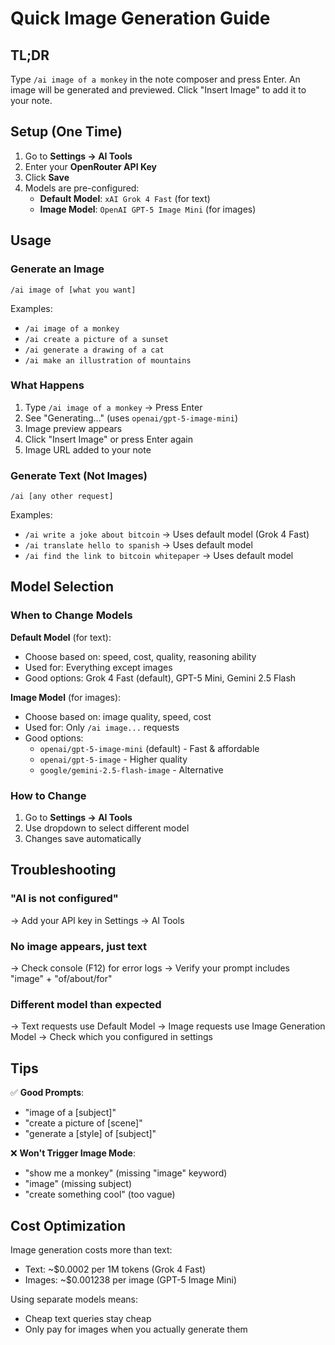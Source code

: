 # Quick Image Generation Guide

## TL;DR

Type `/ai image of a monkey` in the note composer and press Enter. An image will be generated and previewed. Click "Insert Image" to add it to your note.

## Setup (One Time)

1. Go to **Settings → AI Tools**
2. Enter your **OpenRouter API Key**
3. Click **Save**
4. Models are pre-configured:
   - **Default Model**: `xAI Grok 4 Fast` (for text)
   - **Image Model**: `OpenAI GPT-5 Image Mini` (for images)

## Usage

### Generate an Image

```
/ai image of [what you want]
```

Examples:
- `/ai image of a monkey`
- `/ai create a picture of a sunset`
- `/ai generate a drawing of a cat`
- `/ai make an illustration of mountains`

### What Happens

1. Type `/ai image of a monkey` → Press Enter
2. See "Generating..." (uses `openai/gpt-5-image-mini`)
3. Image preview appears
4. Click "Insert Image" or press Enter again
5. Image URL added to your note

### Generate Text (Not Images)

```
/ai [any other request]
```

Examples:
- `/ai write a joke about bitcoin` → Uses default model (Grok 4 Fast)
- `/ai translate hello to spanish` → Uses default model
- `/ai find the link to bitcoin whitepaper` → Uses default model

## Model Selection

### When to Change Models

**Default Model** (for text):
- Choose based on: speed, cost, quality, reasoning ability
- Used for: Everything except images
- Good options: Grok 4 Fast (default), GPT-5 Mini, Gemini 2.5 Flash

**Image Model** (for images):
- Choose based on: image quality, speed, cost
- Used for: Only `/ai image...` requests
- Good options:
  - `openai/gpt-5-image-mini` (default) - Fast & affordable
  - `openai/gpt-5-image` - Higher quality
  - `google/gemini-2.5-flash-image` - Alternative

### How to Change

1. Go to **Settings → AI Tools**
2. Use dropdown to select different model
3. Changes save automatically

## Troubleshooting

### "AI is not configured"
→ Add your API key in Settings → AI Tools

### No image appears, just text
→ Check console (F12) for error logs
→ Verify your prompt includes "image" + "of/about/for"

### Different model than expected
→ Text requests use Default Model
→ Image requests use Image Generation Model
→ Check which you configured in settings

## Tips

✅ **Good Prompts**:
- "image of a [subject]"
- "create a picture of [scene]"
- "generate a [style] of [subject]"

❌ **Won't Trigger Image Mode**:
- "show me a monkey" (missing "image" keyword)
- "image" (missing subject)
- "create something cool" (too vague)

## Cost Optimization

Image generation costs more than text:
- Text: ~$0.0002 per 1M tokens (Grok 4 Fast)
- Images: ~$0.001238 per image (GPT-5 Image Mini)

Using separate models means:
- Cheap text queries stay cheap
- Only pay for images when you actually generate them
